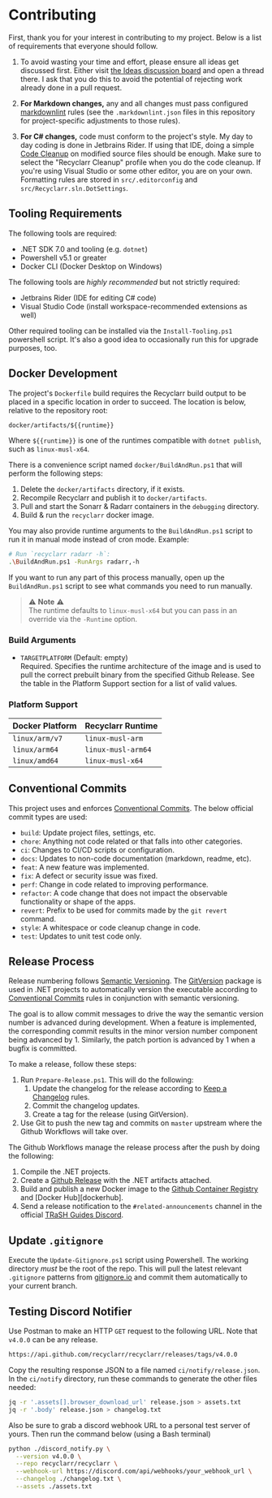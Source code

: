 # Contributing

First, thank you for your interest in contributing to my project. Below is a list of requirements
that everyone should follow.

1. To avoid wasting your time and effort, please ensure all ideas get discussed first. Either visit
   [the Ideas discussion board][ideas] and open a thread there. I ask that you do this to avoid the
   potential of rejecting work already done in a pull request.

1. **For Markdown changes,** any and all changes must pass configured [markdownlint] rules (see the
   `.markdownlint.json` files in this repository for project-specific adjustments to those rules).

1. **For C# changes,** code must conform to the project's style. My day to day coding is done in
   Jetbrains Rider. If using that IDE, doing a simple [Code Cleanup] on modified source files should
   be enough. Make sure to select the "Recyclarr Cleanup" profile when you do the code cleanup. If
   you're using Visual Studio or some other editor, you are on your own. Formatting rules are stored
   in `src/.editorconfig` and `src/Recyclarr.sln.DotSettings`.

[ideas]: https://github.com/recyclarr/recyclarr/discussions/categories/ideas
[markdownlint]: https://github.com/DavidAnson/markdownlint
[Code Cleanup]: https://www.jetbrains.com/help/rider/Code_Cleanup__Index.html

## Tooling Requirements

The following tools are required:

- .NET SDK 7.0 and tooling (e.g. `dotnet`)
- Powershell v5.1 or greater
- Docker CLI (Docker Desktop on Windows)

The following tools are *highly recommended* but not strictly required:

- Jetbrains Rider (IDE for editing C# code)
- Visual Studio Code (install workspace-recommended extensions as well)

Other required tooling can be installed via the `Install-Tooling.ps1` powershell script. It's also a
good idea to occasionally run this for upgrade purposes, too.

## Docker Development

The project's `Dockerfile` build requires the Recyclarr build output to be placed in a specific
location in order to succeed. The location is below, relative to the repository root:

```txt
docker/artifacts/${{runtime}}
```

Where `${{runtime}}` is one of the runtimes compatible with `dotnet publish`, such as
`linux-musl-x64`.

There is a convenience script named `docker/BuildAndRun.ps1` that will perform the following steps:

1. Delete the `docker/artifacts` directory, if it exists.
1. Recompile Recyclarr and publish it to `docker/artifacts`.
1. Pull and start the Sonarr & Radarr containers in the `debugging` directory.
1. Build & run the `recyclarr` docker image.

You may also provide runtime arguments to the `BuildAndRun.ps1` script to run it in manual mode
instead of cron mode. Example:

```sh
# Run `recyclarr radarr -h`:
.\BuildAndRun.ps1 -RunArgs radarr,-h
```

If you want to run any part of this process manually, open up the `BuildAndRun.ps1` script to see
what commands you need to run manually.

> ⚠️ **Note** ⚠️<br/>
> The runtime defaults to `linux-musl-x64` but you can pass in an override via the `-Runtime`
> option.

### Build Arguments

- `TARGETPLATFORM` (Default: empty)<br>
  Required. Specifies the runtime architecture of the image and is used to pull the correct prebuilt
  binary from the specified Github Release. See the table in the Platform Support section for a list
  of valid values.

### Platform Support

| Docker Platform | Recyclarr Runtime  |
| --------------- | ------------------ |
| `linux/arm/v7`  | `linux-musl-arm`   |
| `linux/arm64`   | `linux-musl-arm64` |
| `linux/amd64`   | `linux-musl-x64`   |

## Conventional Commits

This project uses and enforces [Conventional Commits][commits]. The below official commit types are
used:

- `build`: Update project files, settings, etc.
- `chore`: Anything not code related or that falls into other categories.
- `ci`: Changes to CI/CD scripts or configuration.
- `docs`: Updates to non-code documentation (markdown, readme, etc).
- `feat`: A new feature was implemented.
- `fix`: A defect or security issue was fixed.
- `perf`: Change in code related to improving performance.
- `refactor`: A code change that does not impact the observable functionality or shape of the apps.
- `revert`: Prefix to be used for commits made by the `git revert` command.
- `style`: A whitespace or code cleanup change in code.
- `test`: Updates to unit test code only.

## Release Process

Release numbering follows [Semantic Versioning][semver]. The [GitVersion] package is used in .NET
projects to automatically version the executable according to [Conventional Commits][commits] rules
in conjunction with semantic versioning.

The goal is to allow commit messages to drive the way the semantic version number is advanced during
development. When a feature is implemented, the corresponding commit results in the minor version
number component being advanced by 1. Similarly, the patch portion is advanced by 1 when a bugfix is
committed.

To make a release, follow these steps:

1. Run `Prepare-Release.ps1`. This will do the following:
   1. Update the changelog for the release according to [Keep a Changelog][changelog] rules.
   1. Commit the changelog updates.
   1. Create a tag for the release (using GitVersion).
1. Use Git to push the new tag and commits on `master` upstream where the Github Workflows will take
   over.

The Github Workflows manage the release process after the push by doing the following:

1. Compile the .NET projects.
1. Create a [Github Release][release] with the .NET artifacts attached.
1. Build and publish a new Docker image to the [Github Container Registry][ghcr] and [Docker
   Hub][dockerhub].
1. Send a release notification to the `#related-announcements` channel in the official [TRaSH Guides
   Discord][discord].

[semver]: https://semver.org/
[GitVersion]: https://gitversion.net/
[commits]: https://www.conventionalcommits.org/en/v1.0.0/
[changelog]: https://keepachangelog.com/en/1.0.0/
[release]: https://github.com/recyclarr/recyclarr/releases
[ghcr]: https://github.com/recyclarr/recyclarr/pkgs/container/recyclarr
[discord]: https://discord.com/invite/Vau8dZ3

## Update `.gitignore`

Execute the `Update-Gitignore.ps1` script using Powershell. The working directory *must* be the root
of the repo. This will pull the latest relevant `.gitignore` patterns from
[gitignore.io](https://gitignore.io) and commit them automatically to your current branch.

## Testing Discord Notifier

Use Postman to make an HTTP `GET` request to the following URL. Note that `v4.0.0` can be any
release.

```txt
https://api.github.com/recyclarr/recyclarr/releases/tags/v4.0.0
```

Copy the resulting response JSON to a file named `ci/notify/release.json`. In the `ci/notify`
directory, run these commands to generate the other files needed:

```bash
jq -r '.assets[].browser_download_url' release.json > assets.txt
jq -r '.body' release.json > changelog.txt
```

Also be sure to grab a discord webhook URL to a personal test server of yours. Then run the command
below (using a Bash terminal)

```bash
python ./discord_notify.py \
  --version v4.0.0 \
  --repo recyclarr/recyclarr \
  --webhook-url https://discord.com/api/webhooks/your_webhook_url \
  --changelog ./changelog.txt \
  --assets ./assets.txt
```
